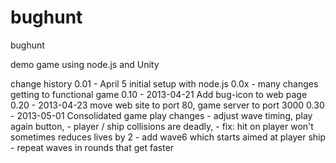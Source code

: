 bughunt
=======

bughunt

demo game using node.js and Unity

change history
0.01 - April 5 initial setup with node.js
0.0x - many changes getting to functional game
0.10 - 2013-04-21 Add bug-icon to web page
0.20 - 2013-04-23 move web site to port 80, game server to port 3000
0.30 - 2013-05-01 Consolidated game play changes
     - adjust wave timing, play again button,
     - player / ship collisions are deadly,
     - fix: hit on player won't sometimes reduces lives by 2
     - add wave6 which starts aimed at player ship
     - repeat waves in rounds that get faster
